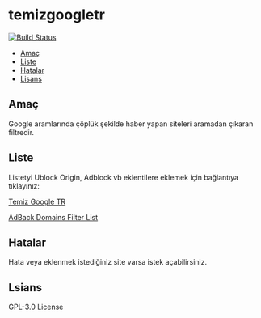 # temizgoogletr

[![Build Status](https://travis-ci.com/muratbulat/temizgoogletr.svg?branch=main)](https://travis-ci.com/muratbulat/temizgoogletr)

-   [Amaç](#amac)
-   [Liste](#liste)
-   [Hatalar](#hatalar)
-   [Lisans](#lisans)

## Amaç

Google aramlarında çöplük şekilde haber yapan siteleri aramadan çıkaran filtredir.

## Liste

Listetyi Ublock Origin, Adblock vb eklentilere eklemek için bağlantıya tıklayınız: 

[Temiz Google TR](https://subscribe.adblockplus.org/?location=https://raw.githubusercontent.com/muratbulat/temizgoogletr/main/temizgoogletr.txt&title=TemizGoogleTR)

[AdBack Domains Filter List](https://subscribe.adblockplus.org/?location=https://raw.githubusercontent.com/LanikSJ/ubo-filters/main/filters/adback-domains.txt&title=AdBack%20Domains%20Filter%20List) 

## Hatalar

Hata veya eklenmek istediğiniz site varsa istek açabilirsiniz.

## Lsians

GPL-3.0 License

